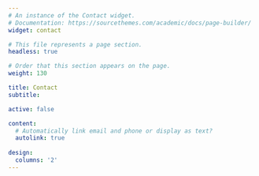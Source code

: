 ```yaml
---
# An instance of the Contact widget.
# Documentation: https://sourcethemes.com/academic/docs/page-builder/
widget: contact

# This file represents a page section.
headless: true

# Order that this section appears on the page.
weight: 130

title: Contact
subtitle:

active: false

content:
  # Automatically link email and phone or display as text?
  autolink: true
  
design:
  columns: '2'
---
```

